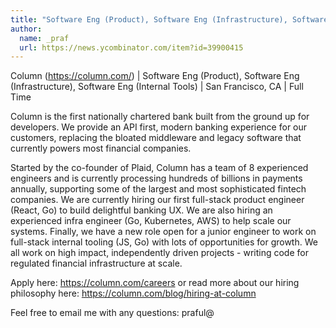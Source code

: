 ```yaml
---
title: "Software Eng (Product), Software Eng (Infrastructure), Software Eng (Internal Tools) : San Francisco, CA"
author:
  name: _praf
  url: https://news.ycombinator.com/item?id=39900415
---
```

Column (<a href="https:&#x2F;&#x2F;column.com&#x2F;" rel="nofollow">https:&#x2F;&#x2F;column.com&#x2F;</a>) | Software Eng (Product), Software Eng (Infrastructure), Software Eng (Internal Tools) | San Francisco, CA | Full Time

Column is the first nationally chartered bank built from the ground up for developers. We provide an API first, modern banking experience for our customers, replacing the bloated middleware and legacy software that currently powers most financial companies.

Started by the co-founder of Plaid, Column has a team of 8 experienced engineers and is currently processing hundreds of billions in payments annually, supporting some of the largest and most sophisticated fintech companies. We are currently hiring our first full-stack product engineer (React, Go) to build delightful banking UX. We are also hiring an experienced infra engineer (Go, Kubernetes, AWS) to help scale our systems. Finally, we have a new role open for a junior engineer to work on full-stack internal tooling (JS, Go) with lots of opportunities for growth. We all work on high impact, independently driven projects - writing code for regulated financial infrastructure at scale.

Apply here: <a href="https:&#x2F;&#x2F;column.com&#x2F;careers" rel="nofollow">https:&#x2F;&#x2F;column.com&#x2F;careers</a> or read more about our hiring philosophy here: <a href="https:&#x2F;&#x2F;column.com&#x2F;blog&#x2F;hiring-at-column" rel="nofollow">https:&#x2F;&#x2F;column.com&#x2F;blog&#x2F;hiring-at-column</a>

Feel free to email me with any questions: praful@
